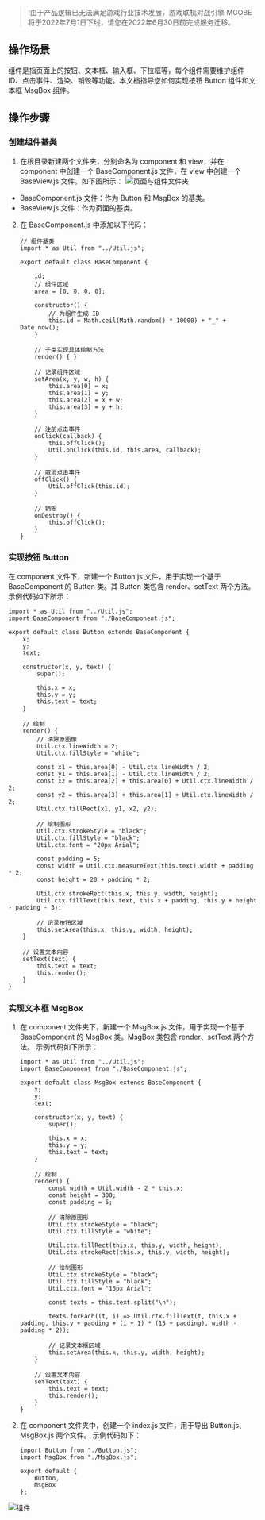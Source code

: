 >!由于产品逻辑已无法满足游戏行业技术发展，游戏联机对战引擎 MGOBE 将于2022年7月1日下线，请您在2022年6月30日前完成服务迁移。

## 操作场景
组件是指页面上的按钮、文本框、输入框、下拉框等，每个组件需要维护组件 ID、点击事件、渲染、销毁等功能。本文档指导您如何实现按钮 Button 组件和文本框 MsgBox 组件。

## 操作步骤
### 创建组件基类
1. 在根目录新建两个文件夹，分别命名为 component 和 view，并在 component 中创建一个 BaseComponent.js 文件，在 view 中创建一个 BaseView.js 文件。如下图所示：
![页面与组件文件夹](https://main.qcloudimg.com/raw/e30143528aa08e0497509ebc1cedafb3.png)
 - BaseComponent.js 文件：作为 Button 和 MsgBox 的基类。
 - BaseView.js 文件：作为页面的基类。

2. 在 BaseComponent.js 中添加以下代码：
	```
	// 组件基类
	import * as Util from "../Util.js";

	export default class BaseComponent {

		id;
		// 组件区域
		area = [0, 0, 0, 0];

		constructor() {
			// 为组件生成 ID
			this.id = Math.ceil(Math.random() * 10000) + "_" + Date.now();
		}

		// 子类实现具体绘制方法
		render() { }

		// 记录组件区域
		setArea(x, y, w, h) {
			this.area[0] = x;
			this.area[1] = y;
			this.area[2] = x + w;
			this.area[3] = y + h;
		}

		// 注册点击事件
		onClick(callback) {
			this.offClick();
			Util.onClick(this.id, this.area, callback);
		}

		// 取消点击事件
		offClick() {
			Util.offClick(this.id);
		}

		// 销毁
		onDestroy() {
			this.offClick();
		}
	}
	```


### 实现按钮 Button
在 component 文件下，新建一个 Button.js 文件，用于实现一个基于 BaseComponent 的 Button 类。其 Button 类包含 render、setText 两个方法。
示例代码如下所示：
```
import * as Util from "../Util.js";
import BaseComponent from "./BaseComponent.js";

export default class Button extends BaseComponent {
	x;
	y;
	text;

	constructor(x, y, text) {
		super();

		this.x = x;
		this.y = y;
		this.text = text;
	}

	// 绘制
	render() {
		// 清除原图像
		Util.ctx.lineWidth = 2;
		Util.ctx.fillStyle = "white";

		const x1 = this.area[0] - Util.ctx.lineWidth / 2;
		const y1 = this.area[1] - Util.ctx.lineWidth / 2;
		const x2 = this.area[2] + this.area[0] + Util.ctx.lineWidth / 2;
		const y2 = this.area[3] + this.area[1] + Util.ctx.lineWidth / 2;
		Util.ctx.fillRect(x1, y1, x2, y2);

		// 绘制图形
		Util.ctx.strokeStyle = "black";
		Util.ctx.fillStyle = "black";
		Util.ctx.font = "20px Arial";

		const padding = 5;
		const width = Util.ctx.measureText(this.text).width + padding * 2;
		const height = 20 + padding * 2;

		Util.ctx.strokeRect(this.x, this.y, width, height);
		Util.ctx.fillText(this.text, this.x + padding, this.y + height - padding - 3);

		// 记录按钮区域
		this.setArea(this.x, this.y, width, height);
	}

	// 设置文本内容
	setText(text) {
		this.text = text;
		this.render();
	}
}
```

### 实现文本框 MsgBox
1. 在 component 文件夹下，新建一个 MsgBox.js 文件，用于实现一个基于 BaseComponent 的 MsgBox 类。MsgBox 类包含 render、setText 两个方法。
示例代码如下所示：
	```
	import * as Util from "../Util.js";
	import BaseComponent from "./BaseComponent.js";

	export default class MsgBox extends BaseComponent {
		x;
		y;
		text;

		constructor(x, y, text) {
			super();

			this.x = x;
			this.y = y;
			this.text = text;
		}

		// 绘制
		render() {
			const width = Util.width - 2 * this.x;
			const height = 300;
			const padding = 5;

			// 清除原图形
			Util.ctx.strokeStyle = "black";
			Util.ctx.fillStyle = "white";

			Util.ctx.fillRect(this.x, this.y, width, height);
			Util.ctx.strokeRect(this.x, this.y, width, height);

			// 绘制图形
			Util.ctx.strokeStyle = "black";
			Util.ctx.fillStyle = "black";
			Util.ctx.font = "15px Arial";

			const texts = this.text.split("\n");

			texts.forEach((t, i) => Util.ctx.fillText(t, this.x + padding, this.y + padding + (i + 1) * (15 + padding), width - padding * 2));

			// 记录文本框区域
			this.setArea(this.x, this.y, width, height);
		}

		// 设置文本内容
		setText(text) {
			this.text = text;
			this.render();
		}
	}
	```
2. 在 component 文件夹中，创建一个 index.js 文件，用于导出 Button.js、MsgBox.js 两个文件。
示例代码如下：
	```
	import Button from "./Button.js";
	import MsgBox from "./MsgBox.js";

	export default {
		Button,
		MsgBox
	};
	```
 
 ![组件](https://main.qcloudimg.com/raw/145fc924e232a3ae43b50f9644b3d8bc.png)
 
